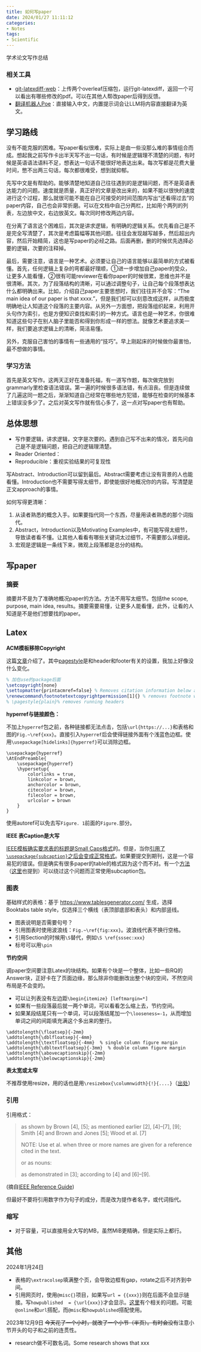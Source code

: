 ```yaml
---
title: 如何写paper
date: 2024/01/27 11:11:12
categories:
- Notes
tags:
- Scientific
---
```


学术论文写作总结

<!-- more -->

### 相关工具

- [git-latexdiff-web](https://github.com/am009/git-latexdiff-web)：上传两个overleaf压缩包，运行git-latexdiff，返回一个可以看出有哪些修改的pdf。可以在其他人帮改paper后得到反馈。
- [翻译机器人Poe](https://poe.com/WritingChinese)：直接输入中文，内置提示词会让LLM将内容直接翻译为英文。

## 学习路线

没有不能克服的困难。写paper看似很难，实际上是由一些没那么难的事情组合而成。想起我之前写作卡出半天写不出一句话，有时候是逻辑理不清楚的问题，有时候是英语语法语料不足，想表达一句话不能很好地表达出来。每次写都是花费大量时间，憋不出两三句话，每次都很难受，想到就抑郁。

先写中文是有帮助的。能够清楚地知道自己往往遇到的是逻辑问题，而不是英语表达能力的问题。速度就是质量，真正好的文章是改出来的，如果不能以很快的速度进行这个过程，那么就很可能不能在自己可接受的时间范围内写出“还看得过去”的paper内容，自己也会非常折磨。可以在文档中自己分两栏，比如用个两列的列表，左边放中文，右边放英文。每次同时修改两边内容。

在分离了语言这个困难后，其次是讲求逻辑，有明确的逻辑关系。优先看自己是不是完全写清楚了，其次是考虑篇幅等其他问题。往往会发现越写越多，然后超出内容，然后开始精简，这也是写paper的必经之路。后面再删，删的时候优先选择必要的逻辑，次要的注释掉。

最后，需要注意，语言是一种艺术。必须要让自己的语言能够以最简单的方式被看懂。首先，任何逻辑上复杂的弯都最好理顺，①进一步增加自己paper的受众，让更多人能看懂，②很有可能reviewer在看你paper的时候很累，思维也并不是很清晰。其次，为了段落结构的清晰，可以通过调整句子，让自己每个段落想表达什么都明确出来。比如，介绍自己paper主要思想时，我们往往并不会写：“The main idea of our paper is that xxxx.”，但是我们却可以刻意改成这样，从而极度明确地让人知道这个段落的主要内容。从另外一方面想，把段落组织起来，利用开头句作为索引，也是方便知识查找和索引的一种方式。语言也是一种艺术，你很难知道这些句子在别人脑子里能否和得到你形成一样的想法。就像艺术要追求美一样，我们要追求逻辑上的清晰，简洁易懂。

另外，克服自己害怕的事情有一些通用的“技巧”。早上刚起床的时候做你最害怕，最不想做的事情。

### 学习方法

首先是英文写作。这两天正好在准备托福，有一道写作题，每次做完放到grammarly里检查语法错误。第一遍的时候很多语法错，有点沮丧。但是连续做了几遍这同一题之后，渐渐知道自己经常在哪些地方犯错，能够在检查的时候基本上错误没多少了。之后对英文写作就有信心多了，这一点对写paper也有帮助。

## 总体思想

- 写作要逻辑，讲求逻辑，文字是次要的。遇到自己写不出来的情况，首先问自己是不是逻辑问题，把自己的逻辑理清楚。
- Reader Oriented：
- Reproducible：重视实验结果的可复现性

写Abstract、Introduction可以留到最后。Abstract需要考虑让没有背景的人也能看懂。Introduction也不需要写得太细节，即使能很好地概况你的内容。写清楚是正文approach的事情。

如何写得更清晰：
1. 从读者熟悉的概念入手。如果要指代同一个东西，尽量用读者熟悉的那个词指代。
2. Abstract，Introduction以及Motivating Examples中，有可能写得太细节，导致读者看不懂。让其他人看看有哪些关键词太过细节，不需要那么详细说。
3. 宏观是逻辑是一条线下来，微观上段落都是总分的结构。

## 写paper

### 摘要

摘要并不是为了准确地概况paper的方法。方法不用写太细节。包括the scope, purpose, main idea, results。摘要需要易懂，让更多人能看懂，此外，让看的人知道是不是他们想要找的paper。

## Latex

**ACM模板移除Copyright**

这篇[文章](https://shantoroy.com/latex/acm-remove-copyright-information-from-first-page/)介绍了。其中[pagestyle](https://fr.overleaf.com/learn/latex/Headers_and_footers#LaTeX_page_styles)是和header和footer有关的设置，我加上好像没什么变化。

```latex
% 加在use的package后面
\setcopyright{none}
\settopmatter{printacmref=false} % Removes citation information below abstract
\renewcommand\footnotetextcopyrightpermission[1]{} % removes footnote with conference information in first column
% \pagestyle{plain}% removes running headers
```

**hyperref与链接颜色：**

不加上`hyperref`包之前，各种链接都无法点击，包括`\url{https://...}`和表格和图的`Fig.~\ref{xxx}`。直接引入`hyperref`后会使得链接外面有个浅蓝色边框。使用`\usepackage[hidelinks]{hyperref}`可以消除边框。

```
\usepackage{hyperref}
\AtEndPreamble{
	\usepackage{hyperref}
	\hypersetup{
		colorlinks = true,
		linkcolor = brown,
		anchorcolor = brown,
		citecolor = brown,
		filecolor = brown,
		urlcolor = brown
	}
}
```

使用autoref可以免去写`Figure. 1`前面的`Figure.`部分。

**IEEE 表Caption是大写**

[IEEE模板确实要求表的标题是Small Caps格式](https://tex.stackexchange.com/questions/166814/table-caption-in-uppercase-i-dont-know-why)的。但是，当你[引用了`\usepackage{subcaption}`之后会变成正常格式](https://tex.stackexchange.com/questions/387133/my-table-is-not-conforming-to-the-ieeetran-caption-table-format)。如果要提交到期刊，这是一个容易犯的错误。但是确实有很多paper的table的格式因为这个而不对。有一个[方法](https://tex.stackexchange.com/questions/154435/ieee-template-and-caption-false-option-for-subcaption-package)（[这里](https://liuzhiguang.wordpress.com/2018/01/05/get-ieeetran-to-work-with-the-subcaption-package/)也提到）可以绕过这个问题而正常使用subcaption包。

### 图表

基础样式的表格：基于 https://www.tablesgenerator.com/ 生成，选择Booktabs table style，仅选择三个横线（表顶部底部和表头）和内部竖线。

- 图表说明是否需要句号？
- 引用图表时使用波浪线：`Fig.~\ref{fig:xxx}`。波浪线代表不换行空格。
- 引用Section的时候用`\S`替代，例如`\S \ref{sssec:xxx}`
- 标号可以用`\pin`

**节约空间**

调paper空间要注意Latex的块结构。如果有个块是一个整体，比如一些RQ的Answer块，正好卡在了页面边缘，那么除非你能删改出整个块的空间，不然空间布局是不会变的。

- 可以让列表没有左边距`\begin{itemize} [leftmargin=*]`
- 如果有一些段落最后就一两个单词，可以看看怎么缩上去，节约空间。
- 如果某段结尾只有一个单词，可以段落结尾加一个`\looseness=-1`，从而增加单词之间的间距填充满这个多出来的整行。

```
\addtolength{\floatsep}{-2mm}
\addtolength{\dblfloatsep}{-4mm}
\addtolength{\textfloatsep}{-4mm}  % single column figure margin
\addtolength{\dbltextfloatsep}{-3mm}  % double column figure margin
\addtolength{\abovecaptionskip}{-2mm}
\addtolength{\belowcaptionskip}{-2mm}
```

**表太宽或太窄**

不推荐使用resize，用的话也是用`\resizebox{\columnwidth}{!}{....}`（[出处](https://tex.stackexchange.com/a/387166/308917)）

### 引用

引用格式：

> as shown by Brown [4], [5]; as mentioned earlier [2], [4]–[7], [9]; Smith [4] and Brown and Jones [5]; Wood et 
al. [7]
> 
> NOTE: Use et al. when three or more names are given for a reference cited in the text.
> 
> or as nouns:
> 
> as demonstrated in [3]; according to [4] and [6]–[9].

(摘自[IEEE Reference Guide](https://ieeeauthorcenter.ieee.org/wp-content/uploads/IEEE-Reference-Guide.pdf))

但最好不要将引用数字作为句子的成分，而是改为提作者名字，或代词指代。

### 缩写

- 对于容量，可以直接用全大写的MB，虽然MiB更精确，但是实际上都行。


## 其他

2024年1月24日 
- 表格的`\extracolsep`填满整个页，会导致边框有gap，rotate之后不对齐到中间。
- 引用网页时，使用`@misc{}`项目，如果写`url = {{xxx}}`则在后面不会显示链接。写`howpublished  = {\url{xxx}}`才会显示。[这里](https://tex.stackexchange.com/questions/171441/url-not-showing-in-references)有个相关的问题。可能`@online`和`url`搭配，而`@misc`和`howpublished`搭配使用。

2023年12月9日 ~~今天花了一个小时，就改了一个小节（半页）。有时会没有~~注意小节开头的句子和之前的连贯性。

- research做不可数名词。Some research shows that xxx
